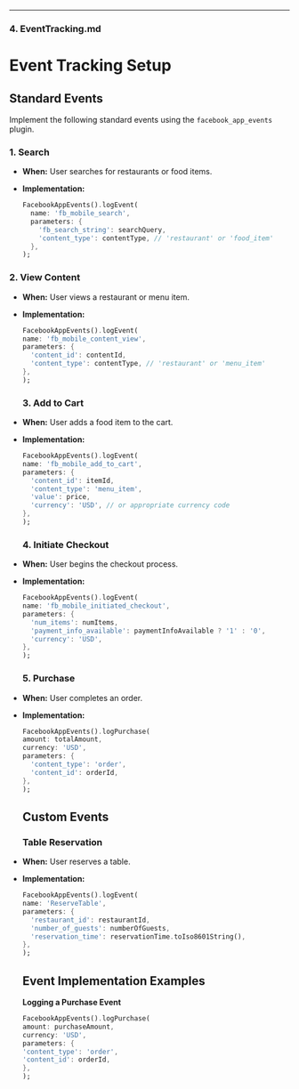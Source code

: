 ---

### **4. EventTracking.md**

# Event Tracking Setup

## Standard Events

Implement the following standard events using the `facebook_app_events` plugin.

### 1. Search

- **When:** User searches for restaurants or food items.
- **Implementation:**

  ```dart
  FacebookAppEvents().logEvent(
    name: 'fb_mobile_search',
    parameters: {
      'fb_search_string': searchQuery,
      'content_type': contentType, // 'restaurant' or 'food_item'
    },
  );
  ```

### 2. View Content

- **When:** User views a restaurant or menu item.
- **Implementation:**

  ```dart
  FacebookAppEvents().logEvent(
  name: 'fb_mobile_content_view',
  parameters: {
    'content_id': contentId,
    'content_type': contentType, // 'restaurant' or 'menu_item'
  },
  );
   ```
  ### 3. Add to Cart

- **When:** User adds a food item to the cart.
- **Implementation:**

  ```dart
  FacebookAppEvents().logEvent(
  name: 'fb_mobile_add_to_cart',
  parameters: {
    'content_id': itemId,
    'content_type': 'menu_item',
    'value': price,
    'currency': 'USD', // or appropriate currency code
  },
  );
   ```
  ### 4. Initiate Checkout

- **When:** User begins the checkout process.
- **Implementation:**

  ```dart
  FacebookAppEvents().logEvent(
  name: 'fb_mobile_initiated_checkout',
  parameters: {
    'num_items': numItems,
    'payment_info_available': paymentInfoAvailable ? '1' : '0',
    'currency': 'USD',
  },
  );
   ```
  ### 5. Purchase

- **When:** User completes an order.
- **Implementation:**

  ```dart
  FacebookAppEvents().logPurchase(
  amount: totalAmount,
  currency: 'USD',
  parameters: {
    'content_type': 'order',
    'content_id': orderId,
  },
  );
   ```

  ## Custom Events
  
    ### Table Reservation

- **When:** User reserves a table.
- **Implementation:**

  ```dart
  FacebookAppEvents().logEvent(
  name: 'ReserveTable',
  parameters: {
    'restaurant_id': restaurantId,
    'number_of_guests': numberOfGuests,
    'reservation_time': reservationTime.toIso8601String(),
  },
  );
   ```

  ## Event Implementation Examples

  **Logging a Purchase Event**

    ```dart
    FacebookAppEvents().logPurchase(
  amount: purchaseAmount,
  currency: 'USD',
  parameters: {
    'content_type': 'order',
    'content_id': orderId,
  },
  );
  ```

  
  
